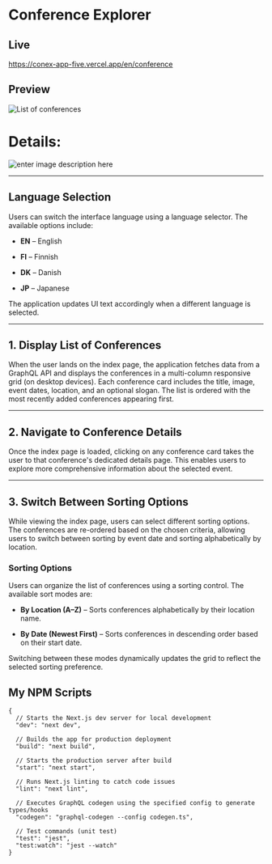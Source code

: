 # Conference Explorer

## Live

https://conex-app-five.vercel.app/en/conference

## Preview

![List of conferences](https://awesomescreenshot.s3.amazonaws.com/image/4784631/54220973-11ca9de775a120629e2a4a3f9accf745.png?X-Amz-Algorithm=AWS4-HMAC-SHA256&X-Amz-Credential=AKIAJSCJQ2NM3XLFPVKA%2F20250501%2Fus-east-1%2Fs3%2Faws4_request&X-Amz-Date=20250501T025406Z&X-Amz-Expires=28800&X-Amz-SignedHeaders=host&X-Amz-Signature=13ee9a5d54aa0939873c9d80753487157beed9fc79b74dd51b74abe50d8972a0)

# Details:

![enter image description here](https://awesomescreenshot.s3.amazonaws.com/image/4784631/54220971-cce9d037f6317796414936efbc29fa56.png?X-Amz-Algorithm=AWS4-HMAC-SHA256&X-Amz-Credential=AKIAJSCJQ2NM3XLFPVKA/20250501/us-east-1/s3/aws4_request&X-Amz-Date=20250501T025604Z&X-Amz-Expires=28800&X-Amz-SignedHeaders=host&X-Amz-Signature=3dd640dc6432ae6e912dce409301f02981e83408c5b07756fe6d85fc1d00333a)

---

## Language Selection

Users can switch the interface language using a language selector. The available options include:

- **EN** – English

- **FI** – Finnish

- **DK** – Danish

- **JP** – Japanese

The application updates UI text accordingly when a different language is selected.

---

## 1. Display List of Conferences

When the user lands on the index page, the application fetches data from a GraphQL API and displays the conferences in a multi-column responsive grid (on desktop devices). Each conference card includes the title, image, event dates, location, and an optional slogan. The list is ordered with the most recently added conferences appearing first.

---

## 2. Navigate to Conference Details

Once the index page is loaded, clicking on any conference card takes the user to that conference's dedicated details page. This enables users to explore more comprehensive information about the selected event.

---

## 3. Switch Between Sorting Options

While viewing the index page, users can select different sorting options. The conferences are re-ordered based on the chosen criteria, allowing users to switch between sorting by event date and sorting alphabetically by location.

### Sorting Options

Users can organize the list of conferences using a sorting control. The available sort modes are:

- **By Location (A–Z)** – Sorts conferences alphabetically by their location name.

- **By Date (Newest First)** – Sorts conferences in descending order based on their start date.

Switching between these modes dynamically updates the grid to reflect the selected sorting preference.

## My NPM Scripts

```jsonc
{
  // Starts the Next.js dev server for local development
  "dev": "next dev",

  // Builds the app for production deployment
  "build": "next build",

  // Starts the production server after build
  "start": "next start",

  // Runs Next.js linting to catch code issues
  "lint": "next lint",

  // Executes GraphQL codegen using the specified config to generate types/hooks
  "codegen": "graphql-codegen --config codegen.ts",

  // Test commands (unit test)
  "test": "jest",
  "test:watch": "jest --watch"
}
```
